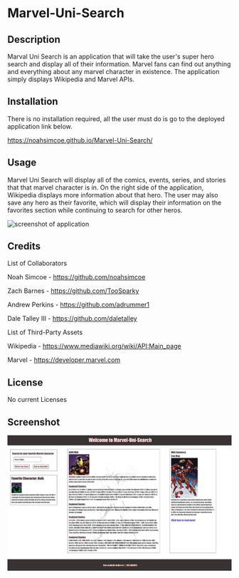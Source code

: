 # Marvel-Uni-Search

## Description

Marval Uni Search is an application that will take the user's super hero search and display all of their information. Marvel fans can find out anything and everything about any marvel character in existence. The application simply displays Wikipedia and Marvel APIs.

## Installation

There is no installation required, all the user must do is go to the deployed application link below.

https://noahsimcoe.github.io/Marvel-Uni-Search/

## Usage

Marvel Uni Search will display all of the comics, events, series, and stories that that marvel character is in. On the right side of the application, Wikipedia displays more information about that hero. The user may also save any hero as their favorite, which will display their information on the favorites section while continuing to search for other heros.

![screenshot of application]()

## Credits

List of Collaborators

Noah Simcoe - https://github.com/noahsimcoe

Zach Barnes - https://github.com/TooSparky

Andrew Perkins - https://github.com/adrummer1

Dale Talley III - https://github.com/daletalley

List of Third-Party Assets

Wikipedia - https://www.mediawiki.org/wiki/API:Main_page

Marvel - https://developer.marvel.com

## License

No current Licenses

## Screenshot

![Screenshot](./assets/images/MUSScreenshot.jpg)